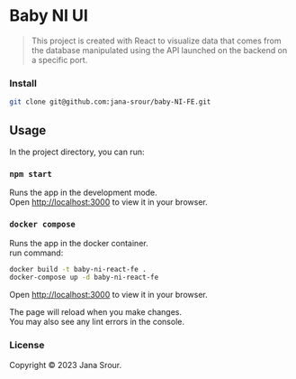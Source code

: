 # Baby NI UI

> This project is created with React to visualize data that comes from the database manipulated using the API launched on the backend on a specific port.

### Install
```bash
git clone git@github.com:jana-srour/baby-NI-FE.git
```

## Usage

In the project directory, you can run:

### `npm start`

Runs the app in the development mode.\
Open [http://localhost:3000](http://localhost:3000) to view it in your browser.

### `docker compose`

Runs the app in the docker container. \
run command:
```bash
docker build -t baby-ni-react-fe .
docker-compose up -d baby-ni-react-fe
```
Open [http://localhost:3000](http://localhost:3000) to view it in your browser.

The page will reload when you make changes.\
You may also see any lint errors in the console.


### License
Copyright &copy; 2023 Jana Srour.
